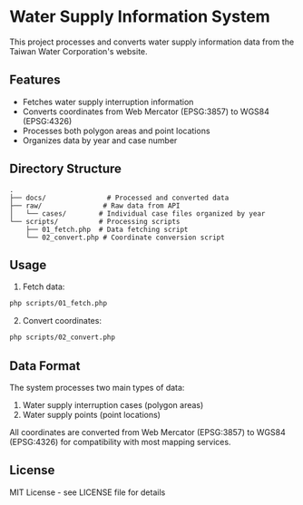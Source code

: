 # Water Supply Information System

This project processes and converts water supply information data from the Taiwan Water Corporation's website.

## Features

- Fetches water supply interruption information
- Converts coordinates from Web Mercator (EPSG:3857) to WGS84 (EPSG:4326)
- Processes both polygon areas and point locations
- Organizes data by year and case number

## Directory Structure

```
.
├── docs/               # Processed and converted data
├── raw/               # Raw data from API
│   └── cases/        # Individual case files organized by year
└── scripts/          # Processing scripts
    ├── 01_fetch.php  # Data fetching script
    └── 02_convert.php # Coordinate conversion script
```

## Usage

1. Fetch data:
```bash
php scripts/01_fetch.php
```

2. Convert coordinates:
```bash
php scripts/02_convert.php
```

## Data Format

The system processes two main types of data:
1. Water supply interruption cases (polygon areas)
2. Water supply points (point locations)

All coordinates are converted from Web Mercator (EPSG:3857) to WGS84 (EPSG:4326) for compatibility with most mapping services.

## License

MIT License - see LICENSE file for details 
